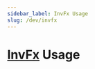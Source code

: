 ```yaml
---
sidebar_label: InvFx Usage
slug: /dev/invfx
---
```


# [InvFx](https://github.com/monun/invfx/) Usage
